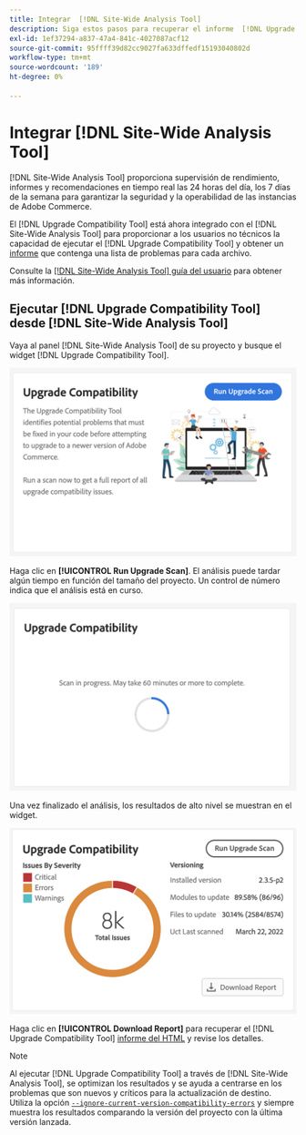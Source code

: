 ```yaml
---
title: Integrar  [!DNL Site-Wide Analysis Tool]
description: Siga estos pasos para recuperar el informe  [!DNL Upgrade Compatibility Tool] del tablero [!DNL Site-Wide Analysis Tool] de su proyecto de Adobe Commerce.
exl-id: 1ef37294-a837-47a4-841c-4027087acf12
source-git-commit: 95ffff39d82cc9027fa633dffedf15193040802d
workflow-type: tm+mt
source-wordcount: '189'
ht-degree: 0%

---
```


# Integrar [!DNL Site-Wide Analysis Tool]

[!DNL Site-Wide Analysis Tool] proporciona supervisión de rendimiento, informes y recomendaciones en tiempo real las 24 horas del día, los 7 días de la semana para garantizar la seguridad y la operabilidad de las instancias de Adobe Commerce.

El [!DNL Upgrade Compatibility Tool] está ahora integrado con el [!DNL Site-Wide Analysis Tool] para proporcionar a los usuarios no técnicos la capacidad de ejecutar el [!DNL Upgrade Compatibility Tool] y obtener un [informe](../upgrade-compatibility-tool/reports.md) que contenga una lista de problemas para cada archivo.

Consulte la [[!DNL Site-Wide Analysis Tool] guía del usuario](https://docs.magento.com/user-guide/reports/site-wide-analysis-tool.html) para obtener más información.

## Ejecutar [!DNL Upgrade Compatibility Tool] desde [!DNL Site-Wide Analysis Tool]

Vaya al panel [!DNL Site-Wide Analysis Tool] de su proyecto y busque el widget [!DNL Upgrade Compatibility Tool].

![Widget SWAT UCT - Inicial](../../assets/upgrade-guide/uct-swat-initial.png)

Haga clic en **[!UICONTROL Run Upgrade Scan]**. El análisis puede tardar algún tiempo en función del tamaño del proyecto. Un control de número indica que el análisis está en curso.

![Widget SWAT de UCT - En curso](../../assets/upgrade-guide/uct-swat-progress.png)

Una vez finalizado el análisis, los resultados de alto nivel se muestran en el widget.

![Widget SWAT de UCT - Resultados](../../assets/upgrade-guide/uct-swat-results.png)

Haga clic en **[!UICONTROL Download Report]** para recuperar el [!DNL Upgrade Compatibility Tool] [informe del HTML](../upgrade-compatibility-tool/reports.md#html-report) y revise los detalles.


>[!NOTE]
>
> Al ejecutar [!DNL Upgrade Compatibility Tool] a través de [!DNL Site-Wide Analysis Tool], se optimizan los resultados y se ayuda a centrarse en los problemas que son nuevos y críticos para la actualización de destino. Utiliza la opción [`--ignore-current-version-compatibility-errors`](run.md#optimize-your-results) y siempre muestra los resultados comparando la versión del proyecto con la última versión lanzada.
